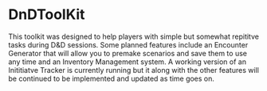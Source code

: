 # DnDToolKit


This toolkit was designed to help players with simple but somewhat repititve tasks during D&D sessions. Some planned features include an Encounter Generator that will allow you to premake scenarios and save them to use any time and an Inventory Management system. A working version of an Inititiatve Tracker is currently running but it along with the other features will be continued to be implemented and updated as time goes on.  


